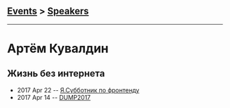 ## [Events](../README.md) > [Speakers](../speakers.md)
---

# Артём Кувалдин

## Жизнь без интернета
- 2017 Apr 22 -- [Я.Субботник по фронтенду](https://events.yandex.ru/lib/talks/4572/)    
- 2017 Apr 14 -- [DUMP2017](https://www.youtube.com/watch?v=nT5zlWnVOI4)    
